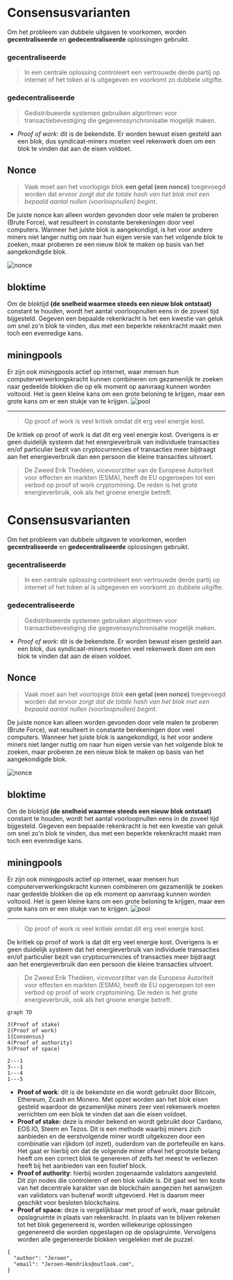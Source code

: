 # Consensusvarianten

Om het probleem van dubbele uitgaven te voorkomen, worden **gecentraliseerde** en **gedecentraliseerde** oplossingen gebruikt.

### gecentraliseerde
> In een centrale oplossing controleert een vertrouwde derde partij op internet of het token al is uitgegeven en voorkomt zo dubbele uitgifte.

### gedecentraliseerde
> Gedistribueerde systemen gebruiken algoritmen voor transactiebevestiging die gegevenssynchronisatie mogelijk maken.

- *Proof of work*: dit is de bekendste. Er worden bewust eisen gesteld aan een blok, dus syndicaat-miners moeten veel rekenwerk doen om een blok te vinden dat aan de eisen voldoet.

Nonce
---
> Vaak moet aan het voorlopige blok **een getal (een nonce)** toegevoegd worden dat ervoor *zorgt dat de totale hash van het blok met een bepaald aantal nullen (voorloopnullen) begint*.

De juiste nonce kan alleen worden gevonden door vele malen te proberen (Brute Force), wat resulteert in constante berekeningen door veel computers. Wanneer het juiste blok is aangekondigd, is het voor andere miners niet langer nuttig om naar hun eigen versie van het volgende blok te zoeken, maar proberen ze een nieuw blok te maken op basis van het aangekondigde blok.

![nonce](https://th.bing.com/th/id/OIP.ATTjWkO48jC7vY0zyBiKQwHaE-?pid=ImgDet&rs=1)

bloktime
---
Om de bloktijd **(de snelheid waarmee steeds een nieuw blok ontstaat)** constant te houden, wordt het aantal voorloopnullen eens in de zoveel tijd bijgesteld.
Gegeven een bepaalde rekenkracht is het een kwestie van geluk om snel zo'n blok te vinden, dus met een beperkte rekenkracht maakt men toch een evenredige kans.

miningpools
---
Er zijn ook miningpools actief op internet, waar mensen  hun computerverwerkingskracht kunnen combineren om gezamenlijk te zoeken naar gedeelde blokken die op elk moment op aanvraag kunnen worden voltooid. Het is geen kleine kans om een grote beloning te krijgen, maar een grote kans om er een stukje van te krijgen.
![pool](https://lh4.googleusercontent.com/Kq9KJMgwTNUfYcgY8GGi57GS6I5Xe4o6eFx9AT54h_FqQhXMq-nI4ZQ2DOeKKXHOqjLXO8VtMkovmnjEyenGI8tViMWIY3ICC--jDzV-da8_Dd53szFZ8R-5nuY5uVm9LJe_iCTo)

---
> Op proof of work is veel kritiek omdat dit erg veel energie kost.

De kritiek op proof of work is dat dit erg veel energie kost. Overigens is er geen duidelijk systeem dat het energieverbruik van individuele transacties en/of particulier bezit van cryptocurrencies of transacties meer bijdraagt aan het energieverbruik dan een persoon die kleine transacties uitvoert.

> De Zweed Erik Thedéen, vicevoorzitter van de Europese Autoriteit voor effecten en markten (ESMA), heeft de EU opgeroepen tot een verbod op proof of work cryptomining. De reden is het grote energieverbruik, ook als het groene energie betreft.

# Consensusvarianten

Om het probleem van dubbele uitgaven te voorkomen, worden **gecentraliseerde** en **gedecentraliseerde** oplossingen gebruikt.

### gecentraliseerde
> In een centrale oplossing controleert een vertrouwde derde partij op internet of het token al is uitgegeven en voorkomt zo dubbele uitgifte.

### gedecentraliseerde
> Gedistribueerde systemen gebruiken algoritmen voor transactiebevestiging die gegevenssynchronisatie mogelijk maken.

- *Proof of work*: dit is de bekendste. Er worden bewust eisen gesteld aan een blok, dus syndicaat-miners moeten veel rekenwerk doen om een blok te vinden dat aan de eisen voldoet.

Nonce
---
> Vaak moet aan het voorlopige blok **een getal (een nonce)** toegevoegd worden dat ervoor *zorgt dat de totale hash van het blok met een bepaald aantal nullen (voorloopnullen) begint*.

De juiste nonce kan alleen worden gevonden door vele malen te proberen (Brute Force), wat resulteert in constante berekeningen door veel computers. Wanneer het juiste blok is aangekondigd, is het voor andere miners niet langer nuttig om naar hun eigen versie van het volgende blok te zoeken, maar proberen ze een nieuw blok te maken op basis van het aangekondigde blok.

![nonce](https://th.bing.com/th/id/OIP.ATTjWkO48jC7vY0zyBiKQwHaE-?pid=ImgDet&rs=1)

bloktime
---
Om de bloktijd **(de snelheid waarmee steeds een nieuw blok ontstaat)** constant te houden, wordt het aantal voorloopnullen eens in de zoveel tijd bijgesteld.
Gegeven een bepaalde rekenkracht is het een kwestie van geluk om snel zo'n blok te vinden, dus met een beperkte rekenkracht maakt men toch een evenredige kans.

miningpools
---
Er zijn ook miningpools actief op internet, waar mensen  hun computerverwerkingskracht kunnen combineren om gezamenlijk te zoeken naar gedeelde blokken die op elk moment op aanvraag kunnen worden voltooid. Het is geen kleine kans om een grote beloning te krijgen, maar een grote kans om er een stukje van te krijgen.
![pool](https://lh4.googleusercontent.com/Kq9KJMgwTNUfYcgY8GGi57GS6I5Xe4o6eFx9AT54h_FqQhXMq-nI4ZQ2DOeKKXHOqjLXO8VtMkovmnjEyenGI8tViMWIY3ICC--jDzV-da8_Dd53szFZ8R-5nuY5uVm9LJe_iCTo)

---
> Op proof of work is veel kritiek omdat dit erg veel energie kost.

De kritiek op proof of work is dat dit erg veel energie kost. Overigens is er geen duidelijk systeem dat het energieverbruik van individuele transacties en/of particulier bezit van cryptocurrencies of transacties meer bijdraagt aan het energieverbruik dan een persoon die kleine transacties uitvoert.

> De Zweed Erik Thedéen, vicevoorzitter van de Europese Autoriteit voor effecten en markten (ESMA), heeft de EU opgeroepen tot een verbod op proof of work cryptomining. De reden is het grote energieverbruik, ook als het groene energie betreft.


```mermaid
graph TD

3(Proof of stake)
2(Proof of work)
1{Consensus}
4(Proof of authority)
5(Proof of space)

2---1
3---1
1---4
1---5

```



- **Proof of work**: dit is de bekendste en die wordt gebruikt door Bitcoin, Ethereum, Zcash en Monero. Met opzet worden aan het blok eisen gesteld waardoor de gezamenlijke miners zeer veel rekenwerk moeten verrichten om een blok te vinden dat aan die eisen voldoet.
- **Proof of stake:** deze is minder bekend en wordt gebruikt door Cardano, EOS.IO, Steem en Tezos. Dit is een methode waarbij miners zich aanbieden en de eerstvolgende miner wordt uitgekozen door een combinatie van rijkdom (of inzet), ouderdom van de portefeuille en kans. Het gaat er hierbij om dat de volgende miner ofwel het grootste belang heeft om een correct blok te genereren of zelfs het meest te verliezen heeft bij het aanbieden van een foutief block.
- **Proof of authority**: hierbij worden zogenaamde validators aangesteld. Dit zijn nodes die controleren of een blok valide is. Dit gaat wel ten koste van het decentrale karakter van de blockchain aangezien het aanwijzen van validators van buitenaf wordt uitgevoerd. Het is daarom meer geschikt voor besloten blockchains.
- **Proof of space:** deze is vergelijkbaar met proof of work, maar gebruikt opslagruimte in plaats van rekenkracht. In plaats van te blijven rekenen tot het blok gegenereerd is, worden willekeurige oplossingen gegenereerd die worden opgeslagen op de opslagruimte. Vervolgens worden alle gegenereerde blokken vergeleken met de puzzel.


```
{
  "author": "Jeroen",
  "email": "Jeroen-Hendriks@outlook.com",
}
```
